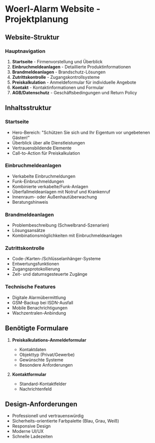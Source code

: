 # Woerl-Alarm Website - Projektplanung

## Website-Struktur

### Hauptnavigation
1. **Startseite** - Firmenvorstellung und Überblick
2. **Einbruchmeldeanlagen** - Detaillierte Produktinformationen
3. **Brandmeldeanlagen** - Brandschutz-Lösungen
4. **Zutrittskontrolle** - Zugangskontrollsysteme
5. **Preiskalkulation** - Anmeldeformular für individuelle Angebote
6. **Kontakt** - Kontaktinformationen und Formular
7. **AGB/Datenschutz** - Geschäftsbedingungen und Return Policy

## Inhaltsstruktur

### Startseite
- Hero-Bereich: "Schützen Sie sich und Ihr Eigentum vor ungebetenen Gästen!"
- Überblick über alle Dienstleistungen
- Vertrauensbildende Elemente
- Call-to-Action für Preiskalkulation

### Einbruchmeldeanlagen
- Verkabelte Einbruchmeldungen
- Funk-Einbruchmeldungen
- Kombinierte verkabelte/Funk-Anlagen
- Überfallmeldeanlagen mit Notruf und Krankenruf
- Innenraum- oder Außenhautüberwachung
- Beratungshinweis

### Brandmeldeanlagen
- Problembeschreibung (Schwelbrand-Szenarien)
- Lösungsansätze
- Kombinationsmöglichkeiten mit Einbruchmeldeanlagen

### Zutrittskontrolle
- Code-/Karten-/Schlüsselanhänger-Systeme
- Entwertungsfunktionen
- Zugangsprotokollierung
- Zeit- und datumsgesteuerte Zugänge

### Technische Features
- Digitale Alarmübermittlung
- GSM-Backup bei ISDN-Ausfall
- Mobile Benachrichtigungen
- Wachzentralen-Anbindung

## Benötigte Formulare
1. **Preiskalkulations-Anmeldeformular**
   - Kontaktdaten
   - Objekttyp (Privat/Gewerbe)
   - Gewünschte Systeme
   - Besondere Anforderungen

2. **Kontaktformular**
   - Standard-Kontaktfelder
   - Nachrichtenfeld

## Design-Anforderungen
- Professionell und vertrauenswürdig
- Sicherheits-orientierte Farbpalette (Blau, Grau, Weiß)
- Responsive Design
- Moderne UI/UX
- Schnelle Ladezeiten


